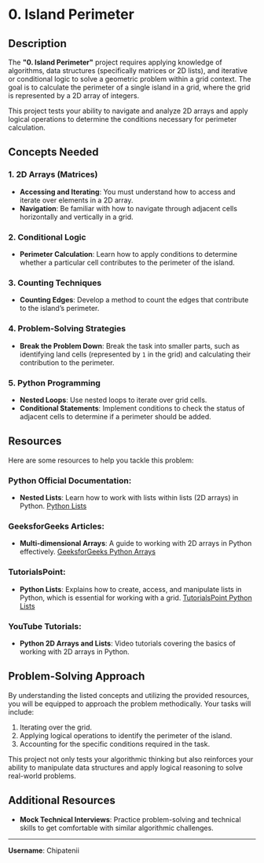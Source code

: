 # 0. Island Perimeter

## Description

The **"0. Island Perimeter"** project requires applying knowledge of algorithms, data structures (specifically matrices or 2D lists), and iterative or conditional logic to solve a geometric problem within a grid context. The goal is to calculate the perimeter of a single island in a grid, where the grid is represented by a 2D array of integers.

This project tests your ability to navigate and analyze 2D arrays and apply logical operations to determine the conditions necessary for perimeter calculation.

## Concepts Needed

### 1. 2D Arrays (Matrices)
- **Accessing and Iterating**: You must understand how to access and iterate over elements in a 2D array.
- **Navigation**: Be familiar with how to navigate through adjacent cells horizontally and vertically in a grid.

### 2. Conditional Logic
- **Perimeter Calculation**: Learn how to apply conditions to determine whether a particular cell contributes to the perimeter of the island.

### 3. Counting Techniques
- **Counting Edges**: Develop a method to count the edges that contribute to the island’s perimeter.

### 4. Problem-Solving Strategies
- **Break the Problem Down**: Break the task into smaller parts, such as identifying land cells (represented by `1` in the grid) and calculating their contribution to the perimeter.

### 5. Python Programming
- **Nested Loops**: Use nested loops to iterate over grid cells.
- **Conditional Statements**: Implement conditions to check the status of adjacent cells to determine if a perimeter should be added.

## Resources

Here are some resources to help you tackle this problem:

### Python Official Documentation:
- **Nested Lists**: Learn how to work with lists within lists (2D arrays) in Python. [Python Lists](https://docs.python.org/3/tutorial/datastructures.html#nested-list-comprehensions)

### GeeksforGeeks Articles:
- **Multi-dimensional Arrays**: A guide to working with 2D arrays in Python effectively. [GeeksforGeeks Python Arrays](https://www.geeksforgeeks.org/python-arrays/)

### TutorialsPoint:
- **Python Lists**: Explains how to create, access, and manipulate lists in Python, which is essential for working with a grid. [TutorialsPoint Python Lists](https://www.tutorialspoint.com/python/python_lists.htm)

### YouTube Tutorials:
- **Python 2D Arrays and Lists**: Video tutorials covering the basics of working with 2D arrays in Python.

## Problem-Solving Approach

By understanding the listed concepts and utilizing the provided resources, you will be equipped to approach the problem methodically. Your tasks will include:

1. Iterating over the grid.
2. Applying logical operations to identify the perimeter of the island.
3. Accounting for the specific conditions required in the task.

This project not only tests your algorithmic thinking but also reinforces your ability to manipulate data structures and apply logical reasoning to solve real-world problems.

## Additional Resources
- **Mock Technical Interviews**: Practice problem-solving and technical skills to get comfortable with similar algorithmic challenges.

---

**Username**: Chipatenii